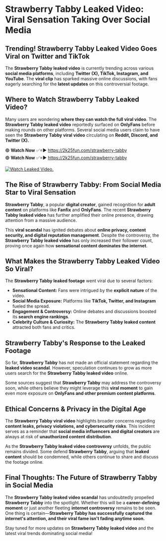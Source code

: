 # Strawberry Tabby Leaked Video: Viral Sensation Taking Over Social Media

## **Trending! Strawberry Tabby Leaked Video Goes Viral on Twitter and TikTok**
The **Strawberry Tabby leaked video** is currently trending across various **social media platforms**, including **Twitter (X), TikTok, Instagram, and YouTube**. The **viral clip** has sparked massive online discussions, with fans eagerly searching for the **latest updates** on this controversial footage.

## **Where to Watch Strawberry Tabby Leaked Video?**
Many users are wondering **where they can watch the full viral video**. The **Strawberry Tabby leaked video** reportedly surfaced on **OnlyFans** before making rounds on other platforms. Several social media users claim to have seen the **Strawberry Tabby viral video** circulating on **Reddit, Discord, and Twitter (X).**

🟢 **Watch Now** ✅=► https://2k25fun.com/strawberry-tabby  
🟢 **Watch Now** ✅=► https://2k25fun.com/strawberry-tabby  

[![Watch Leaked Video.](https://miro.medium.com/v2/resize:fit:828/format:webp/1*cilzJN44JGOrTw9NJCrNHA.gif "Watch Leaked Video")](https://2k25fun.com/strawberry-tabby)

## **The Rise of Strawberry Tabby: From Social Media Star to Viral Sensation**
**Strawberry Tabby**, a popular **digital creator**, gained recognition for **adult content** on platforms like **Fanfix** and **OnlyFans**. The recent **Strawberry Tabby leaked video** has further amplified their online presence, drawing attention from a massive audience.

This **viral scandal** has ignited debates about **online privacy, content security, and digital reputation management**. Despite the controversy, the **Strawberry Tabby leaked video** has only increased their follower count, proving once again how **sensational content dominates the internet**.

## **What Makes the Strawberry Tabby Leaked Video So Viral?**
The **Strawberry Tabby leaked footage** went viral due to several factors:
- **Sensational Content:** Fans were intrigued by the **explicit nature** of the video.
- **Social Media Exposure:** Platforms like **TikTok, Twitter, and Instagram** fueled the spread.
- **Engagement & Controversy:** Online debates and discussions boosted its **search engine rankings**.
- **Celebrity Culture & Curiosity:** The **Strawberry Tabby leaked content** attracted both fans and critics.

## **Strawberry Tabby's Response to the Leaked Footage**
So far, **Strawberry Tabby** has not made an official statement regarding the **leaked video scandal**. However, speculation continues to grow as more users search for the **Strawberry Tabby leaked video** online.

Some sources suggest that **Strawberry Tabby** may address the controversy soon, while others believe they might leverage this **viral moment** to gain even more exposure on **OnlyFans and other premium content platforms**.

## **Ethical Concerns & Privacy in the Digital Age**
The **Strawberry Tabby viral video** highlights broader concerns regarding **content leaks, privacy violations, and cybersecurity risks**. This incident serves as a reminder that **social media influencers and digital creators** are always at risk of **unauthorized content distribution**.

As the **Strawberry Tabby leaked video controversy** unfolds, the public remains divided. Some defend **Strawberry Tabby**, arguing that **leaked content** should be condemned, while others continue to share and discuss the footage online.

## **Final Thoughts: The Future of Strawberry Tabby in Social Media**
The **Strawberry Tabby leaked video scandal** has undoubtedly propelled **Strawberry Tabby** into the spotlight. Whether this will be a **career-defining moment** or just another fleeting **internet controversy** remains to be seen. One thing is certain—**Strawberry Tabby has successfully captured the internet's attention, and their viral fame isn't fading anytime soon.**

Stay tuned for more updates on **Strawberry Tabby leaked video** and the latest viral trends dominating social media!